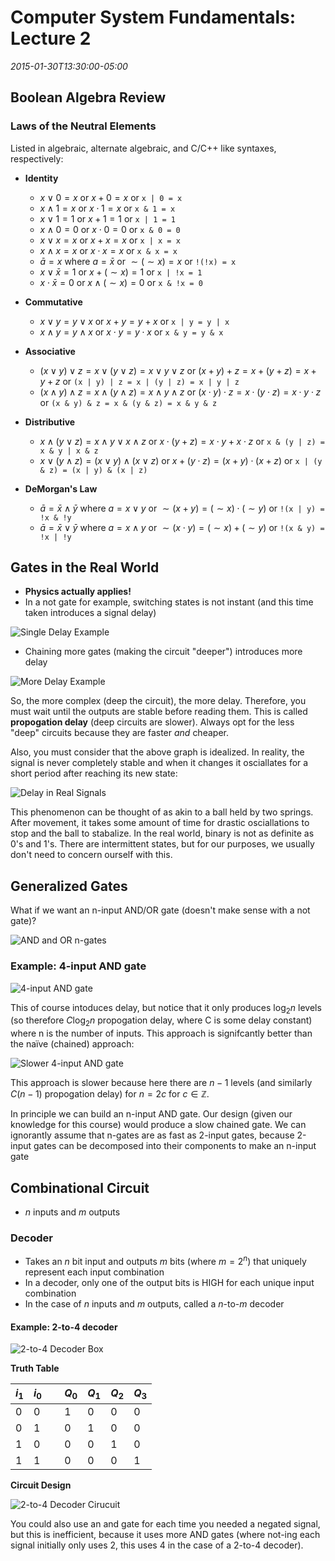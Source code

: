 Computer System Fundamentals: Lecture 2
=======================================
*2015-01-30T13:30:00-05:00*

## Boolean Algebra Review

### Laws of the Neutral Elements

Listed in algebraic, alternate algebraic, and C/C++ like syntaxes, respectively:

  - **Identity**
    - $x \vee 0 = x$ or $x + 0 = x$ or `x | 0 = x`
    - $x \wedge 1 = x$ or $x \cdot 1 = x$ or `x & 1 = x`
    - $x \vee 1 = 1$ or $x + 1 = 1$ or `x | 1 = 1`
    - $x \wedge 0 = 0$ or $x \cdot 0 = 0$ or `x & 0 = 0`
    - $x \vee x = x$ or $x + x = x$ or `x | x = x`
    - $x \wedge x = x$ or $x \cdot x = x$ or `x & x = x`
    - $\bar a = x \text{ where } a = \bar x$ or $\sim (\sim x) = x$ or `!(!x) = x`
    - $x \vee \bar x = 1$ or $x + (\sim x) = 1$ or `x | !x = 1`
    - $x \cdot \bar x = 0$ or $x \wedge (\sim x) = 0$ or `x & !x = 0`

  - **Commutative**
    - $x \vee y = y \vee x$ or $x + y = y + x$ or `x | y = y | x`
    - $x \wedge y = y \wedge x$ or $x \cdot y = y \cdot x$ or `x & y = y & x`

  - **Associative**
    - $(x \vee y) \vee z = x \vee (y \vee z) = x \vee y \vee z$ or $(x + y) + z = x + (y + z) = x + y + z$ or `(x | y) | z = x | (y | z) = x | y | z`
    - $(x \wedge y) \wedge z = x \wedge (y \wedge z) = x \wedge y \wedge z$ or $(x \cdot y) \cdot z = x \cdot (y \cdot z) = x \cdot y \cdot z$ or `(x & y) & z = x & (y & z) = x & y & z`

  - **Distributive**
    - $x \wedge (y \vee z) = x \wedge y \vee x \wedge z$ or $x \cdot (y + z) = x \cdot y + x \cdot z$ or `x & (y | z) = x & y | x & z`
    - $x \vee (y \wedge z) = (x \vee y) \wedge (x \vee z)$ or $x + (y \cdot z) = (x + y) \cdot (x + z)$ or `x | (y & z) = (x | y) & (x | z)`
  
  - **DeMorgan's Law**
    - $\bar a = \bar x \wedge \bar y \text{ where } a = x \vee y$ or $\sim (x + y) = (\sim x) \cdot (\sim y)$ or `!(x | y) = !x & !y`
    - $\bar a = \bar x \vee \bar y \text{ where } a = x \wedge y$ or $\sim (x \cdot y) = (\sim x) + (\sim y)$ or `!(x & y) = !x | !y`

## Gates in the Real World

  - **Physics actually applies!**
  - In a not gate for example, switching states is not instant (and this time taken introduces a signal delay)

![Single Delay Example](single_delay.png)

  - Chaining more gates (making the circuit "deeper") introduces more delay  

![More Delay Example](bigger_delay.png)

So, the more complex (deep the circuit), the more delay. Therefore, you must wait until the outputs are stable before reading them. This is called **propogation delay** (deep circuits are slower). Always opt for the less "deep" circuits because they are faster *and* cheaper.

Also, you must consider that the above graph is idealized. In reality, the signal is never completely stable and when it changes it osciallates for a short period after reaching its new state:

![Delay in Real Signals](real_signals.png)

This phenomenon can be thought of as akin to a ball held by two springs. After movement, it takes some amount of time for drastic osciallations to stop and the ball to stabalize. In the real world, binary is not as definite as 0's and 1's. There are intermittent states, but for our purposes, we usually don't need to concern ourself with this. 

## Generalized Gates

What if we want an n-input AND/OR gate (doesn't make sense with a not gate)?

![AND and OR n-gates](n_gates.png)

### Example: 4-input AND gate

![4-input AND gate](fast_4_and_gate.png)

This of course intoduces delay, but notice that it only produces $\log_2{n}$ levels (so therefore $C \log_2{n}$ propogation delay, where C is some delay constant) where n is the number of inputs. This approach is signifcantly better than the naïve (chained) approach:

![Slower 4-input AND gate](slow_4_and_gate.png)

This approach is slower because here there are $n - 1$ levels (and similarly $C(n - 1)$ propogation delay) for $n = 2c$ for $c \in \mathbb{Z}$.

In principle we can build an n-input AND gate. Our design (given our knowledge for this course) would produce a slow chained gate. We can ignorantly assume that n-gates are as fast as 2-input gates, because 2-input gates can be decomposed into their components to make an n-input gate

## Combinational Circuit

  - $n$ inputs and $m$ outputs

### Decoder

  - Takes an $n$ bit input and outputs $m$ bits (where $m = 2^n$) that uniquely represent each input combination
  - In a decoder, only one of the output bits is HIGH for each unique input combination
  - In the case of $n$ inputs and $m$ outputs, called a $n$-to-$m$ decoder

#### Example: 2-to-4 decoder

![2-to-4 Decoder Box](2_to_4_decoder_box.png)

**Truth Table**

| $i_1$ | $i_0$ | &nbsp; | $Q_0$ | $Q_1$ | $Q_2$ | $Q_3$ |
|-------|-------|--------|-------|-------|-------|-------|
|   0   |   0   | &nbsp; |   1   |   0   |   0   |   0   |
|   0   |   1   | &nbsp; |   0   |   1   |   0   |   0   |
|   1   |   0   | &nbsp; |   0   |   0   |   1   |   0   |
|   1   |   1   | &nbsp; |   0   |   0   |   0   |   1   |

**Circuit Design**

![2-to-4 Decoder Cirucuit](2_to_4_decoder_circuit.png)

You could also use an and gate for each time you needed a negated signal, but this is inefficient, because it uses more AND gates (where not-ing each signal initially only uses 2, this uses 4 in the case of a 2-to-4 decoder).
